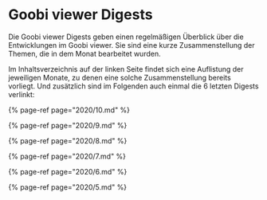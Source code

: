 # Goobi viewer Digests

Die Goobi viewer Digests geben einen regelmäßigen Überblick über die Entwicklungen im Goobi viewer. Sie sind eine kurze Zusammenstellung der Themen, die in dem Monat bearbeitet wurden.

Im Inhaltsverzeichnis auf der linken Seite findet sich eine Auflistung der jeweiligen Monate, zu denen eine solche Zusammenstellung bereits vorliegt. Und zusätzlich sind im Folgenden auch einmal die 6 letzten Digests verlinkt:

{% page-ref page="2020/10.md" %}

{% page-ref page="2020/9.md" %}

{% page-ref page="2020/8.md" %}

{% page-ref page="2020/7.md" %}

{% page-ref page="2020/6.md" %}

{% page-ref page="2020/5.md" %}



